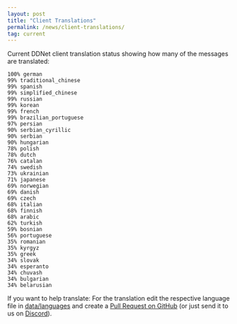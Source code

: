 ```yaml
---
layout: post
title: "Client Translations"
permalink: /news/client-translations/
tag: current
---
```


Current DDNet client translation status showing how many of the messages are translated:

```
100% german
99% traditional_chinese
99% spanish
99% simplified_chinese
99% russian
99% korean
99% french
99% brazilian_portuguese
97% persian
90% serbian_cyrillic
90% serbian
90% hungarian
78% polish
78% dutch
76% catalan
74% swedish
73% ukrainian
71% japanese
69% norwegian
69% danish
69% czech
68% italian
68% finnish
68% arabic
62% turkish
59% bosnian
56% portuguese
35% romanian
35% kyrgyz
35% greek
34% slovak
34% esperanto
34% chuvash
34% bulgarian
34% belarusian
```

If you want to help translate: For the translation edit the respective language file in [data/languages](https://github.com/ddnet/ddnet/tree/master/data/languages) and create a [Pull Request on GitHub](https://github.com/ddnet/ddnet/) (or just send it to us on [Discord](/discord/)).
